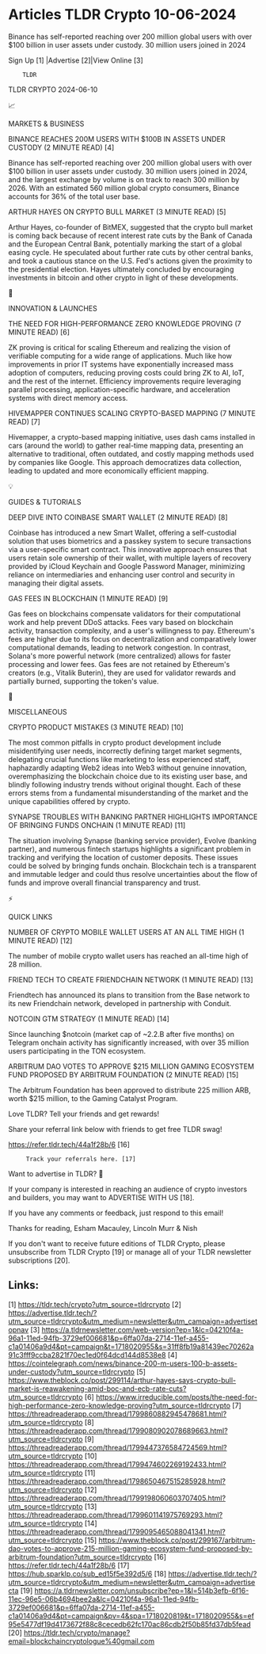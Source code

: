 # Articles TLDR Crypto 10-06-2024

Binance has self-reported reaching over 200 million global users with
over $100 billion in user assets under custody. 30 million users
joined in 2024  

 Sign Up [1] |Advertise [2]|View Online [3] 

		TLDR 

TLDR CRYPTO 2024-06-10

📈 

MARKETS & BUSINESS

 BINANCE REACHES 200M USERS WITH $100B IN ASSETS UNDER CUSTODY (2
MINUTE READ) [4] 

 Binance has self-reported reaching over 200 million global users with
over $100 billion in user assets under custody. 30 million users
joined in 2024, and the largest exchange by volume is on track to
reach 300 million by 2026. With an estimated 560 million global crypto
consumers, Binance accounts for 36% of the total user base. 

 ARTHUR HAYES ON CRYPTO BULL MARKET (3 MINUTE READ) [5] 

 Arthur Hayes, co-founder of BitMEX, suggested that the crypto bull
market is coming back because of recent interest rate cuts by the Bank
of Canada and the European Central Bank, potentially marking the start
of a global easing cycle. He speculated about further rate cuts by
other central banks, and took a cautious stance on the U.S. Fed's
actions given the proximity to the presidential election. Hayes
ultimately concluded by encouraging investments in bitcoin and other
crypto in light of these developments. 

🚀 

INNOVATION & LAUNCHES

 THE NEED FOR HIGH-PERFORMANCE ZERO KNOWLEDGE PROVING (7 MINUTE READ)
[6] 

 ZK proving is critical for scaling Ethereum and realizing the vision
of verifiable computing for a wide range of applications. Much like
how improvements in prior IT systems have exponentially increased mass
adoption of computers, reducing proving costs could bring ZK to AI,
IoT, and the rest of the internet. Efficiency improvements require
leveraging parallel processing, application-specific hardware, and
acceleration systems with direct memory access. 

 HIVEMAPPER CONTINUES SCALING CRYPTO-BASED MAPPING (7 MINUTE READ) [7]


 Hivemapper, a crypto-based mapping initiative, uses dash cams
installed in cars (around the world) to gather real-time mapping data,
presenting an alternative to traditional, often outdated, and costly
mapping methods used by companies like Google. This approach
democratizes data collection, leading to updated and more economically
efficient mapping. 

💡 

GUIDES & TUTORIALS

 DEEP DIVE INTO COINBASE SMART WALLET (2 MINUTE READ) [8] 

 Coinbase has introduced a new Smart Wallet, offering a self-custodial
solution that uses biometrics and a passkey system to secure
transactions via a user-specific smart contract. This innovative
approach ensures that users retain sole ownership of their wallet,
with multiple layers of recovery provided by iCloud Keychain and
Google Password Manager, minimizing reliance on intermediaries and
enhancing user control and security in managing their digital assets. 

 GAS FEES IN BLOCKCHAIN (1 MINUTE READ) [9] 

 Gas fees on blockchains compensate validators for their computational
work and help prevent DDoS attacks. Fees vary based on blockchain
activity, transaction complexity, and a user's willingness to pay.
Ethereum's fees are higher due to its focus on decentralization and
comparatively lower computational demands, leading to network
congestion. In contrast, Solana's more powerful network (more
centralized) allows for faster processing and lower fees. Gas fees are
not retained by Ethereum's creators (e.g., Vitalik Buterin), they are
used for validator rewards and partially burned, supporting the
token's value. 

🦄 

MISCELLANEOUS

 CRYPTO PRODUCT MISTAKES (3 MINUTE READ) [10] 

 The most common pitfalls in crypto product development include
misidentifying user needs, incorrectly defining target market
segments, delegating crucial functions like marketing to less
experienced staff, haphazardly adapting Web2 ideas into Web3 without
genuine innovation, overemphasizing the blockchain choice due to its
existing user base, and blindly following industry trends without
original thought. Each of these errors stems from a fundamental
misunderstanding of the market and the unique capabilities offered by
crypto. 

 SYNAPSE TROUBLES WITH BANKING PARTNER HIGHLIGHTS IMPORTANCE OF
BRINGING FUNDS ONCHAIN (1 MINUTE READ) [11] 

 The situation involving Synapse (banking service provider), Evolve
(banking partner), and numerous fintech startups highlights a
significant problem in tracking and verifying the location of customer
deposits. These issues could be solved by bringing funds onchain.
Blockchain tech is a transparent and immutable ledger and could thus
resolve uncertainties about the flow of funds and improve overall
financial transparency and trust. 

⚡ 

QUICK LINKS

 NUMBER OF CRYPTO MOBILE WALLET USERS AT AN ALL TIME HIGH (1 MINUTE
READ) [12] 

 The number of mobile crypto wallet users has reached an all-time high
of 28 million. 

 FRIEND TECH TO CREATE FRIENDCHAIN NETWORK (1 MINUTE READ) [13] 

 Friendtech has announced its plans to transition from the Base
network to its new Friendchain network, developed in partnership with
Conduit. 

 NOTCOIN GTM STRATEGY (1 MINUTE READ) [14] 

 Since launching $notcoin (market cap of ~2.2.B after five months) on
Telegram onchain activity has significantly increased, with over 35
million users participating in the TON ecosystem. 

 ARBITRUM DAO VOTES TO APPROVE $215 MILLION GAMING ECOSYSTEM FUND
PROPOSED BY ARBITRUM FOUNDATION (2 MINUTE READ) [15] 

 The Arbitrum Foundation has been approved to distribute 225 million
ARB, worth $215 million, to the Gaming Catalyst Program. 

Love TLDR? Tell your friends and get rewards!

 Share your referral link below with friends to get free TLDR swag! 

 https://refer.tldr.tech/44a1f28b/6 [16] 

		 Track your referrals here. [17] 

Want to advertise in TLDR? 📰

 If your company is interested in reaching an audience of crypto
investors and builders, you may want to ADVERTISE WITH US [18]. 

 If you have any comments or feedback, just respond to this email! 

Thanks for reading, 
Esham Macauley, Lincoln Murr & Nish 

If you don't want to receive future editions of TLDR Crypto, please
unsubscribe from TLDR Crypto [19] or manage all of your TLDR
newsletter subscriptions [20]. 

 

Links:
------
[1] https://tldr.tech/crypto?utm_source=tldrcrypto
[2] https://advertise.tldr.tech/?utm_source=tldrcrypto&utm_medium=newsletter&utm_campaign=advertisetopnav
[3] https://a.tldrnewsletter.com/web-version?ep=1&lc=04210f4a-96a1-11ed-94fb-3729ef006681&p=6ffa07da-2714-11ef-a455-c1a01406a9d4&pt=campaign&t=1718020955&s=31ff8fb19a81439ec70262a91c3fff9ccba2821f70ec1ed0f64dcd144d8538e8
[4] https://cointelegraph.com/news/binance-200-m-users-100-b-assets-under-custody?utm_source=tldrcrypto
[5] https://www.theblock.co/post/299114/arthur-hayes-says-crypto-bull-market-is-reawakening-amid-boc-and-ecb-rate-cuts?utm_source=tldrcrypto
[6] https://www.irreducible.com/posts/the-need-for-high-performance-zero-knowledge-proving?utm_source=tldrcrypto
[7] https://threadreaderapp.com/thread/1799860882945478681.html?utm_source=tldrcrypto
[8] https://threadreaderapp.com/thread/1799080902078689663.html?utm_source=tldrcrypto
[9] https://threadreaderapp.com/thread/1799447376584724569.html?utm_source=tldrcrypto
[10] https://threadreaderapp.com/thread/1799474602269192433.html?utm_source=tldrcrypto
[11] https://threadreaderapp.com/thread/1798650467515285928.html?utm_source=tldrcrypto
[12] https://threadreaderapp.com/thread/1799198060603707405.html?utm_source=tldrcrypto
[13] https://threadreaderapp.com/thread/1799601141975769293.html?utm_source=tldrcrypto
[14] https://threadreaderapp.com/thread/1799095465088041341.html?utm_source=tldrcrypto
[15] https://www.theblock.co/post/299167/arbitrum-dao-votes-to-approve-215-million-gaming-ecosystem-fund-proposed-by-arbitrum-foundation?utm_source=tldrcrypto
[16] https://refer.tldr.tech/44a1f28b/6
[17] https://hub.sparklp.co/sub_ed15f5e392d5/6
[18] https://advertise.tldr.tech/?utm_source=tldrcrypto&utm_medium=newsletter&utm_campaign=advertisecta
[19] https://a.tldrnewsletter.com/unsubscribe?ep=1&l=514b3efb-6f16-11ec-96e5-06b4694bee2a&lc=04210f4a-96a1-11ed-94fb-3729ef006681&p=6ffa07da-2714-11ef-a455-c1a01406a9d4&pt=campaign&pv=4&spa=1718020819&t=1718020955&s=ef95e5477df19d4173672f88c8cecedb62fc170ac86cdb2f50b85fd37db5fead
[20] https://tldr.tech/crypto/manage?email=blockchaincryptologue%40gmail.com